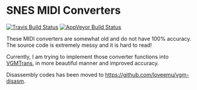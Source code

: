 SNES MIDI Converters
====================
[![Travis Build Status](https://travis-ci.org/loveemu/spc_converters_legacy.svg?branch=master)](https://travis-ci.org/loveemu/spc_converters_legacy) [![AppVeyor Build Status](https://ci.appveyor.com/api/projects/status/tu8kkqss0eevukqq/branch/master?svg=true)](https://ci.appveyor.com/project/loveemu/spc_converters_legacy/branch/master)

These MIDI converters are somewhat old and do not have 100% accuracy.
The source code is extremely messy and it is hard to read!

Currently, I am trying to implement those converter functions into [VGMTrans](https://github.com/vgmtrans/vgmtrans), in more beautiful manner and improved accuracy.

Disassembly codes has been moved to <https://github.com/loveemu/vgm-disasm>.
